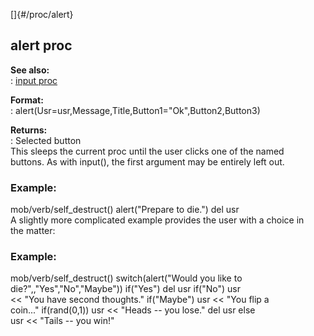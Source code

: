 []{#/proc/alert}    
## alert proc    
**See also:**    
:   [input proc](/ref/proc/input/input.md)    
<!-- -->    
**Format:**    
:   alert(Usr=usr,Message,Title,Button1=\"Ok\",Button2,Button3)    
<!-- -->    
**Returns:**    
:   Selected button    
This sleeps the current proc until the user clicks one of the named    
buttons. As with input(), the first argument may be entirely left out.    
### Example:    
mob/verb/self_destruct() alert(\"Prepare to die.\") del usr    
A slightly more complicated example provides the user with a choice in    
the matter:    
### Example:    
mob/verb/self_destruct() switch(alert(\"Would you like to    
die?\",,\"Yes\",\"No\",\"Maybe\")) if(\"Yes\") del usr if(\"No\") usr    
\<\< \"You have second thoughts.\" if(\"Maybe\") usr \<\< \"You flip a    
coin\...\" if(rand(0,1)) usr \<\< \"Heads \-- you lose.\" del usr else    
usr \<\< \"Tails \-- you win!\"  